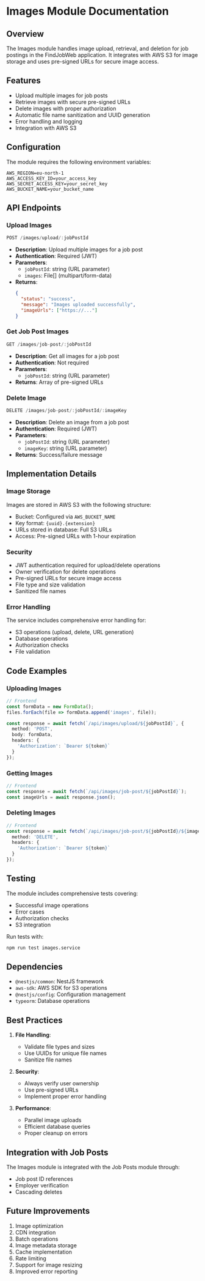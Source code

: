 # Images Module Documentation

## Overview
The Images module handles image upload, retrieval, and deletion for job postings in the FindJobWeb application. It integrates with AWS S3 for image storage and uses pre-signed URLs for secure image access.

## Features
- Upload multiple images for job posts
- Retrieve images with secure pre-signed URLs
- Delete images with proper authorization
- Automatic file name sanitization and UUID generation
- Error handling and logging
- Integration with AWS S3

## Configuration
The module requires the following environment variables:
```env
AWS_REGION=eu-north-1
AWS_ACCESS_KEY_ID=your_access_key
AWS_SECRET_ACCESS_KEY=your_secret_key
AWS_BUCKET_NAME=your_bucket_name
```

## API Endpoints

### Upload Images
```typescript
POST /images/upload/:jobPostId
```
- **Description**: Upload multiple images for a job post
- **Authentication**: Required (JWT)
- **Parameters**:
  - `jobPostId`: string (URL parameter)
  - `images`: File[] (multipart/form-data)
- **Returns**: 
  ```json
  {
    "status": "success",
    "message": "Images uploaded successfully",
    "imageUrls": ["https://..."]
  }
  ```

### Get Job Post Images
```typescript
GET /images/job-post/:jobPostId
```
- **Description**: Get all images for a job post
- **Authentication**: Not required
- **Parameters**:
  - `jobPostId`: string (URL parameter)
- **Returns**: Array of pre-signed URLs

### Delete Image
```typescript
DELETE /images/job-post/:jobPostId/:imageKey
```
- **Description**: Delete an image from a job post
- **Authentication**: Required (JWT)
- **Parameters**:
  - `jobPostId`: string (URL parameter)
  - `imageKey`: string (URL parameter)
- **Returns**: Success/failure message

## Implementation Details

### Image Storage
Images are stored in AWS S3 with the following structure:
- Bucket: Configured via `AWS_BUCKET_NAME`
- Key format: `{uuid}.{extension}`
- URLs stored in database: Full S3 URLs
- Access: Pre-signed URLs with 1-hour expiration

### Security
- JWT authentication required for upload/delete operations
- Owner verification for delete operations
- Pre-signed URLs for secure image access
- File type and size validation
- Sanitized file names

### Error Handling
The service includes comprehensive error handling for:
- S3 operations (upload, delete, URL generation)
- Database operations
- Authorization checks
- File validation

## Code Examples

### Uploading Images
```typescript
// Frontend
const formData = new FormData();
files.forEach(file => formData.append('images', file));

const response = await fetch(`/api/images/upload/${jobPostId}`, {
  method: 'POST',
  body: formData,
  headers: {
    'Authorization': `Bearer ${token}`
  }
});
```

### Getting Images
```typescript
// Frontend
const response = await fetch(`/api/images/job-post/${jobPostId}`);
const imageUrls = await response.json();
```

### Deleting Images
```typescript
// Frontend
const response = await fetch(`/api/images/job-post/${jobPostId}/${imageKey}`, {
  method: 'DELETE',
  headers: {
    'Authorization': `Bearer ${token}`
  }
});
```

## Testing
The module includes comprehensive tests covering:
- Successful image operations
- Error cases
- Authorization checks
- S3 integration

Run tests with:
```bash
npm run test images.service
```

## Dependencies
- `@nestjs/common`: NestJS framework
- `aws-sdk`: AWS SDK for S3 operations
- `@nestjs/config`: Configuration management
- `typeorm`: Database operations

## Best Practices
1. **File Handling**:
   - Validate file types and sizes
   - Use UUIDs for unique file names
   - Sanitize file names

2. **Security**:
   - Always verify user ownership
   - Use pre-signed URLs
   - Implement proper error handling

3. **Performance**:
   - Parallel image uploads
   - Efficient database queries
   - Proper cleanup on errors

## Integration with Job Posts
The Images module is integrated with the Job Posts module through:
- Job post ID references
- Employer verification
- Cascading deletes

## Future Improvements
1. Image optimization
2. CDN integration
3. Batch operations
4. Image metadata storage
5. Cache implementation
6. Rate limiting
7. Support for image resizing
8. Improved error reporting 
